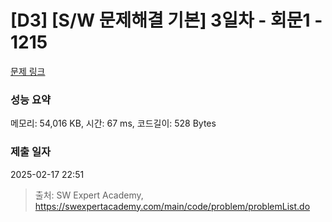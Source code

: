 # [D3] [S/W 문제해결 기본] 3일차 - 회문1 - 1215 

[문제 링크](https://swexpertacademy.com/main/code/problem/problemDetail.do?contestProbId=AV14QpAaAAwCFAYi) 

### 성능 요약

메모리: 54,016 KB, 시간: 67 ms, 코드길이: 528 Bytes

### 제출 일자

2025-02-17 22:51



> 출처: SW Expert Academy, https://swexpertacademy.com/main/code/problem/problemList.do